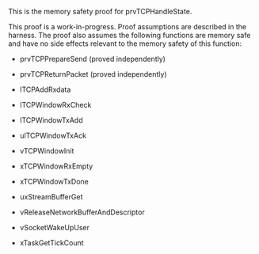 This is the memory safety proof for prvTCPHandleState.

This proof is a work-in-progress.  Proof assumptions are described in
the harness.  The proof also assumes the following functions are
memory safe and have no side effects relevant to the memory safety of
this function:

* prvTCPPrepareSend (proved independently)
* prvTCPReturnPacket (proved independently)

* lTCPAddRxdata
* lTCPWindowRxCheck
* lTCPWindowTxAdd
* ulTCPWindowTxAck
* vTCPWindowInit
* xTCPWindowRxEmpty
* xTCPWindowTxDone

* uxStreamBufferGet
* vReleaseNetworkBufferAndDescriptor
* vSocketWakeUpUser
* xTaskGetTickCount
